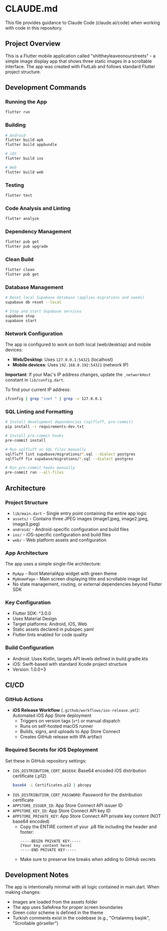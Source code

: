# CLAUDE.md

This file provides guidance to Claude Code (claude.ai/code) when working with code in this repository.

## Project Overview

This is a Flutter mobile application called "shittheyleaveonourstreets" - a simple image display app that shows three static images in a scrollable interface. The app was created with FlutLab and follows standard Flutter project structure.

## Development Commands

### Running the App
```bash
flutter run
```

### Building
```bash
# Android
flutter build apk
flutter build appbundle

# iOS
flutter build ios

# Web
flutter build web
```

### Testing
```bash
flutter test
```

### Code Analysis and Linting
```bash
flutter analyze
```

### Dependency Management
```bash
flutter pub get
flutter pub upgrade
```

### Clean Build
```bash
flutter clean
flutter pub get
```

### Database Management
```bash
# Reset local Supabase database (applies migrations and seeds)
supabase db reset --local

# Stop and start Supabase services
supabase stop
supabase start
```

### Network Configuration
The app is configured to work on both local (web/desktop) and mobile devices:

- **Web/Desktop**: Uses `127.0.0.1:54321` (localhost)
- **Mobile devices**: Uses `192.168.0.192:54321` (network IP)

**Important**: If your Mac's IP address changes, update the `_networkHost` constant in `lib/config.dart`.

To find your current IP address:
```bash
ifconfig | grep "inet " | grep -v 127.0.0.1
```

### SQL Linting and Formatting
```bash
# Install development dependencies (sqlfluff, pre-commit)
pip install -r requirements-dev.txt

# Install pre-commit hooks
pre-commit install

# Run sqlfluff on SQL files manually
sqlfluff lint supabase/migrations/*.sql --dialect postgres
sqlfluff fix supabase/migrations/*.sql --dialect postgres

# Run pre-commit hooks manually
pre-commit run --all-files
```

## Architecture

### Project Structure
- `lib/main.dart` - Single entry point containing the entire app logic
- `assets/` - Contains three JPEG images (image1.jpeg, image2.jpeg, image3.jpeg)
- `android/` - Android-specific configuration and build files
- `ios/` - iOS-specific configuration and build files
- `web/` - Web platform assets and configuration

### App Architecture
The app uses a simple single-file architecture:
- `MyApp` - Root MaterialApp widget with green theme
- `MyHomePage` - Main screen displaying title and scrollable image list
- No state management, routing, or external dependencies beyond Flutter SDK

### Key Configuration
- Flutter SDK: ^3.0.0
- Uses Material Design
- Target platforms: Android, iOS, Web
- Static assets declared in pubspec.yaml
- Flutter lints enabled for code quality

### Build Configuration
- Android: Uses Kotlin, targets API levels defined in build.gradle.kts
- iOS: Swift-based with standard Xcode project structure
- Version: 1.0.0+3

## CI/CD

### GitHub Actions
- **iOS Release Workflow** (`.github/workflows/ios-release.yml`): Automated iOS App Store deployment
  - Triggers on version tags (`v*`) or manual dispatch
  - Runs on self-hosted macOS runner
  - Builds, signs, and uploads to App Store Connect
  - Creates GitHub release with IPA artifact

### Required Secrets for iOS Deployment
Set these in GitHub repository settings:
- `IOS_DISTRIBUTION_CERT_BASE64`: Base64 encoded iOS distribution certificate (.p12)
  ```bash
  base64 -i Certificates.p12 | pbcopy
  ```
- `IOS_DISTRIBUTION_CERT_PASSWORD`: Password for the distribution certificate
- `APPSTORE_ISSUER_ID`: App Store Connect API issuer ID
- `APPSTORE_KEY_ID`: App Store Connect API key ID  
- `APPSTORE_PRIVATE_KEY`: App Store Connect API private key content (NOT base64 encoded)
  - Copy the ENTIRE content of your .p8 file including the header and footer:
    ```
    -----BEGIN PRIVATE KEY-----
    [Your key content here]
    -----END PRIVATE KEY-----
    ```
  - Make sure to preserve line breaks when adding to GitHub secrets

## Development Notes

The app is intentionally minimal with all logic contained in main.dart. When making changes:
- Images are loaded from the assets folder
- The app uses SafeArea for proper screen boundaries
- Green color scheme is defined in the theme
- Turkish comments exist in the codebase (e.g., "Ortalanmış başlık", "Scrollable görseller")